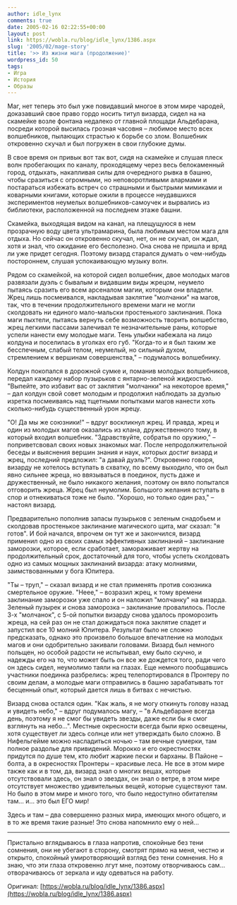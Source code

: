 ```yaml
---
author: idle_lynx
comments: true
date: 2005-02-16 02:22:55+00:00
layout: post
link: https://wobla.ru/blog/idle_lynx/1386.aspx
slug: '2005/02/mage-story'
title: '>> Из жизни мага (продолжение)'
wordpress_id: 50
tags:
- Игра
- История
- Образы
---
```


Маг, нет теперь это был уже повидавший многое в этом мире чародей, доказавший свое право гордо носить титул визарда, сидел на на скамейке возле фонтана недалеко от главной площади Альдебарана, посреди которой высилась грозная часовня – любимое место всех волшебников, пылающих страстью к борьбе со злом. Волшебник откровенно скучал и был погружен в свои глубокие думы.

В свое время он привык вот так вот, сидя на скамейке и слушая плеск волн пробегающих по каналу, проходящему через весь белокаменный город, отдыхать, накапливая силы для очередного рывка в башню, чтобы сразиться с огромными, но неповоротливыми алармами и постараться избежать встреч со страшными и быстрыми мимиками и коварными книгами, которые ожили в процессе неудавшихся экспериментов неумелых волшебников-самоучек и вырвались из библиотеки, расположенной на последнем этаже башни.

Скамейка, выходящая видом на канал, на плещущуюся в нем прозрачную воду цвета ультрамарина, была любимым местом мага для отдыха. Но сейчас он откровенно скучал, нет, он не скучал, он ждал, хотя и знал, что ожидание его бесполезно. Она снова не пришла и вряд ли уже придет сегодня. Поэтому визард старался думать о чем-нибудь постороннем, слушая успокаивающую музыку волн.

Рядом со скамейкой, на которой сидел волшебник, двое молодых магов развязали дуэль с бывалым и видавшим виды жрецом, неумело пытаясь сразить его всем арсеналом магии, которым они владели. Жрец лишь посмеивался, накладывая заклятие "молчанки" на магов, так, что в течении продолжительного времени маги не могли сколдовать ни единого мало-мальски простенького заклинания. Пока маги пыхтели, пытаясь вернуть себе возможность творить волшебство, жрец легкими пассами залечивал те незначительные раны, которые успели нанести ему молодые маги. Тень улыбки набежала на лицо колдуна и поселилась в уголках его губ. "Когда-то и я был таким же бесспечным, слабый телом, неумелый, но сильный духом, стремлением к вершинам совершенства," – подумалось волшебнику.

Колдун покопался в дорожной сумке и, поманив молодых волшебников, передал каждому набор пузырьков с янтарно-зеленой жидкостью. "Выпейте, это избавит вас от заклятия "молчанки" на некоторое время," – дал колдун свой совет молодым и продолжил наблюдать за дуэлью изретка посмеиваясь над тщетными попытками магов нанести хоть сколько-нибудь существенный урон жрецу.

"О! Да мы же союзники!" – вдруг воскликнул жрец. И правда, жрец и один из молодых магов оказались из клана, дружественного тому, в который входил волшебник. "Здравствуйте, собратья по оружию," – поприветсвовал своих новых знакомых маг. После непродолжительной беседы и выяснения вершин знания и наук, которых достиг визард и жрец, последний предложил: "а давай дуэль?". Откровенно говоря, визарду не хотелось вступать в схватку, по всему выходило, что он был явно сильнее жреца, но ввязываться в поединок, пусть даже и дружественный, не было никакого желания, поэтому он вяло попытался отговорить жреца. Жрец был неумолим. Большого желания вступать в спор и отнекиваться тоже не было. "Хорошо, но только один раз," – настоял визард.

Предварительно пополнив запасы пузырьков с зеленым снадобьем и сколдовав простенькое заклинание магического щита, маг сказал: "я готов". И бой начался, впрочем он тут же и закончился, визард применил одно из своих самых эффективных заклинаний – заклинание заморозки, которое, если сработает, замораживает жертву на продолжительный срок, достаточный для того, чтобы успеть сколдовать одно из самых мощных заклинаний визарда: атаку молниями, заимствованными у бога Юпитера.

"Ты – труп," – сказал визард и не стал применять против союзника смертельное оружие. "Неее," – возразил жрец, к тому времени заклинание заморозки уже спало и он наложил "молчанку" на визарда. Зеленый пузырек и снова заморозка – заклинание провалилось. После 3-х "молчанок", с 5-ой попытки визарду снова удалось проморозить жреца, на сей раз он не стал дожидаться пока заклятие спадет и запустил все 10 молний Юпитера. Результат было не сложно предсказать, однако это произвело большое впечатление на молодых магов и они одобрительно закивали головами. Визард был немного польщен, но особой радости не испытывал, ему было скучно, и надежды его на то, что может быть он все же дождется того, ради чего он здесь сидел, неумолимо таяли на глазах. Еще немного пообщавшись участники поединка разбрелись: жрец телепортировался в Пронтеру по своим делам, а молодые маги отправились в башню зарабатывать тот бесценный опыт, который дается лишь в битвах с нечистью.

Визард снова остался один. "Как жаль, я не могу откинуть голову назад и увидеть небо," – вдруг подумалось магу, – "в Альдебаране всегда день, поэтому я не смог бы увидеть звезды, даже если бы я смог взглянуть на небо...". Местные окресности всегда были ярко освещены, хотя существует ли здесь солнце или нет утверждать было сложно. В Нифельгейме можно насладиться ночью – там вечные сумерки, там полное раздолье для привидений. Морокко и его окрестностях придутся по душе тем, кто любит жаркие пески и барханы. В Пайоне –болта, а в окресностях Пронтеры – красивые леса. Не все в этом мире также как и в том, да, визард знал о многих вещах, которые отсутствовали здесь, он знал о звездах, он знал о ветре, в этом мире отсутствует множество удивительных вещей, которые существуют там. Но было в этом мире и много того, что было недоступно обитателям там... и... это был ЕГО мир!

Здесь и там – два совершенно разных мира, имеющих много общего, и в то же время такие разные! Это снова напомнило ему о ней...

***

Пристально вглядываюсь в глаза напротив, спокойные без тени сомнения, они не убегают в сторону, смотрят прямо на меня, честно и открыто, спокойный умиротворяющий взгляд без тени сомнения. Но я знаю, что эти глаза откровенно лгут мне, поэтому отворчиваюсь сам... отворачиваюсь от зеркала и иду одеваться на работу.

Оригинал: [https://wobla.ru/blog/idle_lynx/1386.aspx](https://wobla.ru/blog/idle_lynx/1386.aspx)
